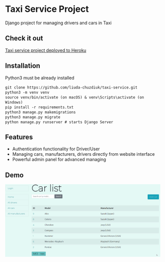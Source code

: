 # Taxi Service Project

Django project for managing drivers and cars in Taxi

## Check it out

[Taxi service project deployed to Heroku](https://taxi-service-web-app.herokuapp.com/)

## Installation

Python3 must be already installed
```shell
git clone https://github.com/liuda-chuzdiuk/taxi-service.git
python3 -m venv venv
source venv/bin/activate (on macOS) & venv\Scripts\activate (on Windows)
pip install -r requirements.txt
python3 manage.py makemigrations
python3 manage.py migrate
python manage.py runserver # starts Django Server
```

## Features
* Authentication functionality for Driver/User
* Managing cars, manufacturers, drivers directly from website interface
* Powerful admin panel for advanced managing

## Demo

![Website interface](demo.png)
